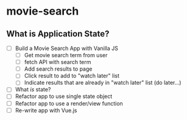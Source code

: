 # movie-search

## What is Application State?

- [ ] Build a Movie Search App with Vanilla JS
  - [ ] Get movie search term from user
  - [ ] fetch API with search term
  - [ ] Add search results to page
  - [ ] Click result to add to "watch later" list
  - [ ] Indicate results that are already in "watch later" list (do later...)
- [ ] What _is_ state?
- [ ] Refactor app to use single state object
- [ ] Refactor app to use a render/view function
- [ ] Re-write app with Vue.js
